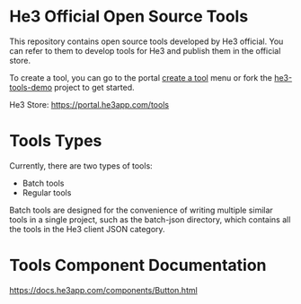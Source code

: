 # He3 Official Open Source Tools

This repository contains open source tools developed by He3 official. You can refer to them to develop tools for He3 and publish them in the official store.

To create a tool, you can go to the portal [create a tool](https://portal.he3app.com/create-tools) menu or fork the [he3-tools-demo](https://github.com/he3-app/he3-tool-demo) project to get started.

He3 Store: https://portal.he3app.com/tools

# Tools Types

Currently, there are two types of tools:

- Batch tools
- Regular tools

Batch tools are designed for the convenience of writing multiple similar tools in a single project, such as the batch-json directory, which contains all the tools in the He3 client JSON category.

# Tools Component Documentation

https://docs.he3app.com/components/Button.html
